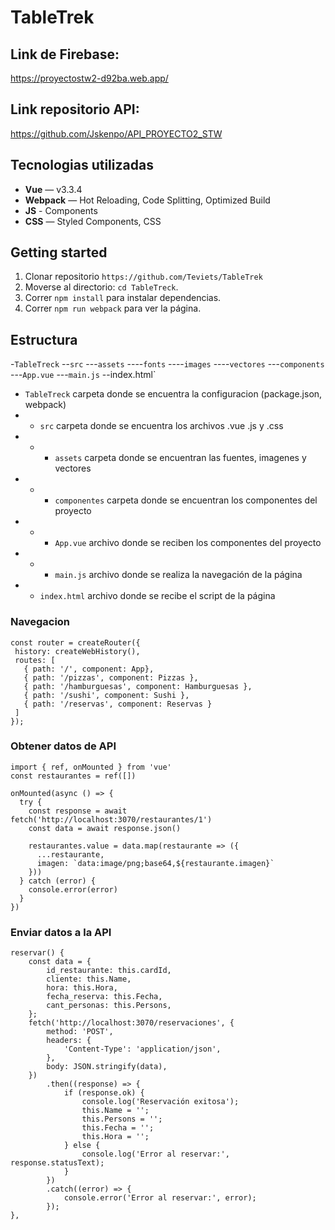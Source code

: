 # TableTrek
## Link de Firebase:

https://proyectostw2-d92ba.web.app/

## Link repositorio API:

https://github.com/Jskenpo/API_PROYECTO2_STW

## Tecnologias utilizadas

- **Vue** — v3.3.4
- **Webpack**  — Hot Reloading, Code Splitting, Optimized Build
- **JS** - Components
- **CSS** — Styled Components, CSS

## Getting started

1. Clonar repositorio `https://github.com/Teviets/TableTrek`
2. Moverse al directorio: `cd TableTreck`.<br />
3. Correr `npm install` para instalar dependencias.<br />
4. Correr `npm run webpack` para ver la página.

## Estructura

-`TableTreck`
--`src`
---`assets`
----`fonts`
----`images`
----`vectores`
---`components`
---`App.vue`
---`main.js`
--index.html`

- `TableTreck` carpeta donde se encuentra la configuracion (package.json, webpack)
- - `src` carpeta donde se encuentra los archivos .vue .js y .css
- - - `assets` carpeta donde se encuentran las fuentes, imagenes y vectores
- - - `componentes` carpeta donde se encuentran los componentes del proyecto
- - - `App.vue` archivo donde se reciben los componentes del proyecto
- - - `main.js` archivo donde se realiza la navegación de la página
- - `index.html` archivo donde se recibe el script de la página

### Navegacion

 ```
const router = createRouter({
  history: createWebHistory(),
  routes: [
    { path: '/', component: App},
    { path: '/pizzas', component: Pizzas },
    { path: '/hamburguesas', component: Hamburguesas },
    { path: '/sushi', component: Sushi },
    { path: '/reservas', component: Reservas }
  ]
});
  ```

### Obtener datos de API

```
import { ref, onMounted } from 'vue'
const restaurantes = ref([])

onMounted(async () => {
  try {
    const response = await fetch('http://localhost:3070/restaurantes/1')
    const data = await response.json()

    restaurantes.value = data.map(restaurante => ({
      ...restaurante,
      imagen: `data:image/png;base64,${restaurante.imagen}`
    }))
  } catch (error) {
    console.error(error)
  }
})
  ```

### Enviar datos a la API

```
reservar() {
    const data = {
        id_restaurante: this.cardId,
        cliente: this.Name,
        hora: this.Hora,
        fecha_reserva: this.Fecha,
        cant_personas: this.Persons,
    };
    fetch('http://localhost:3070/reservaciones', {
        method: 'POST',
        headers: {
            'Content-Type': 'application/json',
        },
        body: JSON.stringify(data),
    })
        .then((response) => {
            if (response.ok) {
                console.log('Reservación exitosa');
                this.Name = '';
                this.Persons = '';
                this.Fecha = '';
                this.Hora = '';
            } else {
                console.log('Error al reservar:', response.statusText);
            }
        })
        .catch((error) => {
            console.error('Error al reservar:', error);
        });
},
  ```
